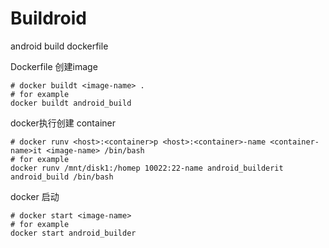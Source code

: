 # Buildroid
android build dockerfile

Dockerfile 创建image

    # docker buildt <image-name> .
    # for example
    docker buildt android_build
    
docker执行创建 container

    # docker runv <host>:<container>p <host>:<container>-name <container-name>it <image-name> /bin/bash
    # for example
    docker runv /mnt/disk1:/homep 10022:22-name android_builderit android_build /bin/bash
    
docker 启动
    
    # docker start <image-name>
    # for example
    docker start android_builder

